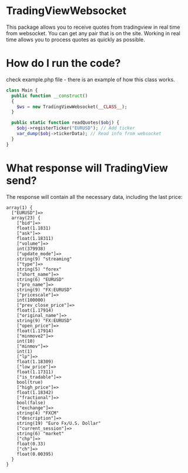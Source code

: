 # TradingViewWebsocket

This package allows you to receive quotes from tradingview in real time from websocket. You can get any pair that is on the site. Working in real time allows you to process quotes as quickly as possible.

# How do I run the code?

check example.php file - there is an example of how this class works.
```php
class Main {
  public function __construct()
  {
    $ws = new TradingViewWebsocket(__CLASS__);
  }

  public static function readQuotes($obj) {
    $obj->registerTicker("EURUSD"); // Add ticker
    var_dump($obj->tickerData); // Read info from websocket
  }
}
```

# What response will TradingView send?

The response will contain all the necessary data, including the last price:
```
array(1) {
  ["EURUSD"]=>
  array(23) {
    ["bid"]=>
    float(1.1831)
    ["ask"]=>
    float(1.18311)
    ["volume"]=>
    int(379938)
    ["update_mode"]=>
    string(9) "streaming"
    ["type"]=>
    string(5) "forex"
    ["short_name"]=>
    string(6) "EURUSD"
    ["pro_name"]=>
    string(9) "FX:EURUSD"
    ["pricescale"]=>
    int(100000)
    ["prev_close_price"]=>
    float(1.17914)
    ["original_name"]=>
    string(9) "FX:EURUSD"
    ["open_price"]=>
    float(1.17914)
    ["minmove2"]=>
    int(10)
    ["minmov"]=>
    int(1)
    ["lp"]=>
    float(1.18309)
    ["low_price"]=>
    float(1.17311)
    ["is_tradable"]=>
    bool(true)
    ["high_price"]=>
    float(1.18342)
    ["fractional"]=>
    bool(false)
    ["exchange"]=>
    string(4) "FXCM"
    ["description"]=>
    string(19) "Euro Fx/U.S. Dollar"
    ["current_session"]=>
    string(6) "market"
    ["chp"]=>
    float(0.33)
    ["ch"]=>
    float(0.00395)
  }
}
```
